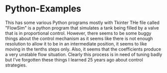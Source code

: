 # Python-Examples
This has some various Python programs mostly with Tkinter
THe file called "FlowSim" is a python program that simulates a tank being filled by a valve that is in proportional control.  However, there seems to be some buggy things about the control mechanism as it seems like there is not enough resolution to allow it to be in an intermediate position, it seems to like moving in the tenths steps only.  Also, it seems that the coefficients produce a very unstable flow situation.  Clearly this process is in need of tuning badly but I've forgotten these things I learned 25 years ago about control strategies.
